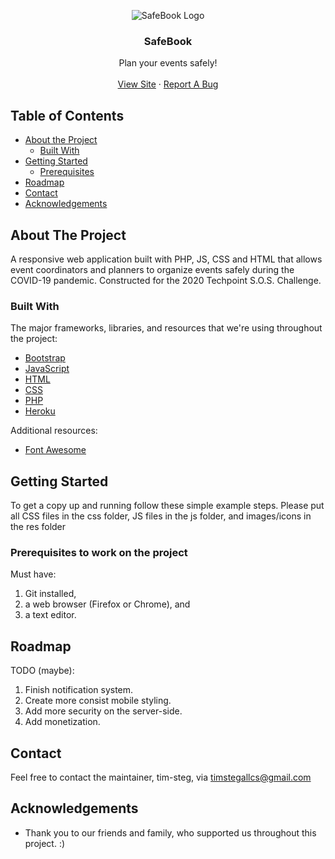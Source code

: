 <p align="center">
  <img src="./res/logo-pink.png" alt="SafeBook Logo" title="SafeBook Logo">
  <h3 align="center">SafeBook</h3>
  <p align="center">
    Plan your events safely!
    <br>
    <br>
    <a href="https://sostourism05.herokuapp.com">View Site</a>
    ·
    <a href="https://github.com/tim-steg/sos_tourism05/issues">Report A Bug</a>
  </p>
</p>

## Table of Contents

* [About the Project](#about-the-project)
  * [Built With](#built-with)
* [Getting Started](#getting-started)
  * [Prerequisites](#prerequisites)
* [Roadmap](#roadmap)
* [Contact](#contact)
* [Acknowledgements](#acknowledgements)


## About The Project

A responsive web application built with PHP, JS, CSS and HTML that allows event coordinators and planners to organize events safely during the COVID-19 pandemic. Constructed for the 2020 Techpoint S.O.S. Challenge.

### Built With
The major frameworks, libraries, and resources that we're using throughout the project:
* [Bootstrap](https://getbootstrap.com)
* [JavaScript](https://www.javascript.com)
* [HTML](https://developer.mozilla.org/en-US/docs/Web/HTML)
* [CSS](https://www.w3.org/Style/CSS/Overview.en.html)
* [PHP](https://www.php.net)
* [Heroku](https://heroku.com)

Additional resources:
* [Font Awesome](https://fontawesome.com)


## Getting Started

To get a copy up and running follow these simple example steps. Please put all CSS files in the css folder, JS files in the js folder, and images/icons in the res folder

### Prerequisites to work on the project

Must have:
1. Git installed, 
2. a web browser (Firefox or Chrome), and 
3. a text editor. 


## Roadmap

TODO (maybe):
1. Finish notification system.
2. Create more consist mobile styling.
3. Add more security on the server-side.
4. Add monetization.

## Contact

Feel free to contact the maintainer, tim-steg, via [timstegallcs@gmail.com](timstegallcs@gmail.com)

## Acknowledgements
* Thank you to our friends and family, who supported us throughout this project. :)



